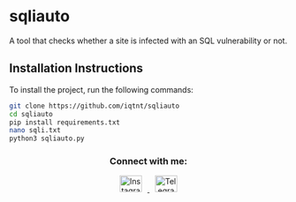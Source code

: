 # sqliauto
A tool that checks whether a site is infected with an SQL vulnerability or not.

## Installation Instructions

To install the project, run the following commands:

```bash
git clone https://github.com/iqtnt/sqliauto
cd sqliauto
pip install requirements.txt
nano sqli.txt
python3 sqliauto.py
```

<div align="center">
    <h3>Connect with me:</h3>
    <p>
        <a href="https://instagram.com/488i88" target="_blank">
            <img src="https://raw.githubusercontent.com/rahuldkjain/github-profile-readme-generator/master/src/images/icons/Social/instagram.svg" alt="Instagram" height="30" width="40" style="margin: 0 10px;" />
        </a>
        <a href="https://t.me/dd9hh" target="_blank">
            <img src="https://www.svgrepo.com/show/506600/telegram.svg" alt="Telegram" height="30" width="40" style="margin: 0 10px;" />
        </a>
    </p>
</div>

